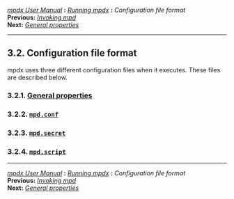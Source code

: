 [*mpdx User Manual*](README.md) **:** [*Running mpdx*](mpd9.md) **:**
*Configuration file format*\
**Previous:** [*Invoking mpd*](mpd10.md)\
**Next:** [*General properties*](mpd12.md)

------------------------------------------------------------------------

## 3.2. Configuration file format

mpdx uses three different configuration files when it executes. These
files are described below.

### 3.2.1. [General properties](mpd12.md#12)

### 3.2.2. [`mpd.conf`](mpd13.md#13)

### 3.2.3. [`mpd.secret`](mpd14.md#14)

### 3.2.4. [`mpd.script`](mpd15.md#15)

------------------------------------------------------------------------

[*mpdx User Manual*](README.md) **:** [*Running mpdx*](mpd9.md) **:**
*Configuration file format*\
**Previous:** [*Invoking mpd*](mpd10.md)\
**Next:** [*General properties*](mpd12.md)
